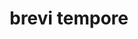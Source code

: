 ---
title: brevi tempore
meaning: in short time
ch: two
pos: phrase
adjective: brevi
noun: tempore
---